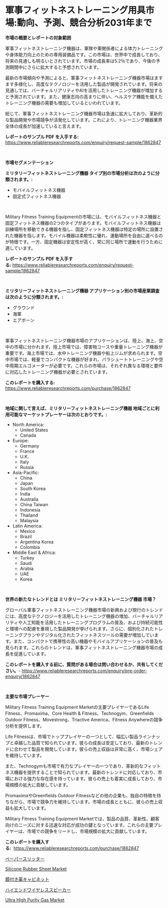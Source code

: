 <p><h1>軍事フィットネストレーニング用具市場:動向、予測、競合分析2031年まで</h1></p><p><strong>市場の概要とレポートの対象範囲</strong></p>
<p><p>軍事フィットネストレーニング機器は、軍隊や軍関係者による体力トレーニングや身体能力向上のための専用装備品です。この市場は、世界中で成長しており、将来の見通しも明るいとされています。市場の成長率は5.2％であり、今後の予測期間中にさらに拡大すると予想されています。</p><p>最新の市場傾向や予測によると、軍事フィットネストレーニング機器市場はますます多様化し、高度なテクノロジーを活用した製品が開発されています。将来の見通しでは、バーチャルリアリティやAIを活用したトレーニング機器が増加すると予測されています。また、健康志向の高まりに伴い、ヘルスケア機能を備えたトレーニング機器の需要も増加しているといわれています。</p><p>総じて、軍事フィットネストレーニング機器市場は急速に拡大しており、革新的な製品開発や市場競争が活発化しています。これにより、トレーニング機器業界全体の成長が加速していると言えます。</p></p>
<p><strong>レポートのサンプル PDF を入手する:</strong> <a href="https://www.reliableresearchreports.com/enquiry/request-sample/1862847">https://www.reliableresearchreports.com/enquiry/request-sample/1862847</a></p>
<p>&nbsp;</p>
<p><strong>市場セグメンテーション</strong></p>
<p><strong>ミリタリーフィットネストレーニング機器 タイプ別の市場分析は次のように分類されます。:</strong></p>
<p><ul><li>モバイルフィットネス機器</li><li>固定式フィットネス機器</li></ul></p>
<p>&nbsp;</p>
<p><p>Military Fitness Training Equipmentの市場には、モバイルフィットネス機器と固定フィットネス機器の2つのタイプがあります。モバイルフィットネス機器は訓練場所を移動できる機器を指し、固定フィットネス機器は特定の場所に設置された機器を指します。モバイル機器は柔軟性に優れ、運動場所を自由に選べるのが特徴です。一方、固定機器は安定性が高く、常に同じ場所で運動を行うために適しています。</p></p>
<p><strong>レポートのサンプル PDF を入手する:</strong>&nbsp;<a href="https://www.reliableresearchreports.com/enquiry/request-sample/1862847">https://www.reliableresearchreports.com/enquiry/request-sample/1862847</a></p>
<p>&nbsp;</p>
<p><strong> ミリタリーフィットネストレーニング機器 アプリケーション別の市場産業調査は次のように分類されます。:</strong></p>
<p><ul><li>グラウンド</li><li>海軍</li><li>エアボーン</li></ul></p>
<p>&nbsp;</p>
<p><p>軍事フィットネストレーニング機器市場のアプリケーションは、陸上、海上、空中の市場に分かれます。陸上市場では、障害物コースや重量トレーニング機器が重要です。海上市場では、水中トレーニング機器や船上ジムが求められます。空中市場では、軽量でコンパクトな機器が好まれ、パラシュートトレーニングや空中周期エルゴメーターが必要です。これらの市場は、それぞれ異なる環境と要件に対応したトレーニング機器が必要とされています。</p></p>
<p><strong>このレポートを購入する:</strong>&nbsp; <a href="https://www.reliableresearchreports.com/purchase/1862847">https://www.reliableresearchreports.com/purchase/1862847</a></p>
<p>&nbsp;</p>
<p><strong>地域に関して言えば、ミリタリーフィットネストレーニング機器 地域ごとに利用可能なマーケットプレーヤーは次のとおりです。:</strong></p>
<p><ul>
    <li>
        North America:
        <ul>
            <li>United States</li>
            <li>Canada</li>
        </ul>
    </li>
    <li>
        Europe:
        <ul>
            <li>Germany</li>
            <li>France</li>
            <li>U.K.</li>
            <li>Italy</li>
            <li>Russia</li>
        </ul>
    </li>
    <li>
        Asia-Pacific:
        <ul>
            <li>China</li>
            <li>Japan</li>
            <li>South Korea</li>
            <li>India</li>
            <li>Australia</li>
            <li>China Taiwan</li>
            <li>Indonesia</li>
            <li>Thailand</li>
            <li>Malaysia</li>
        </ul>
    </li>
    <li>
        Latin America:
        <ul>
            <li>Mexico</li>
            <li>Brazil</li>
            <li>Argentina Korea</li>
            <li>Colombia</li>
        </ul>
    </li>
    <li>
        Middle East & Africa:
        <ul>
            <li>Turkey</li>
            <li>Saudi</li>
            <li>Arabia</li>
            <li>UAE</li>
            <li>Korea</li>
        </ul>
    </li>
    </ul></p>
<p>&nbsp;</p>
<p><strong>世界の新たなトレンドとは ミリタリーフィットネストレーニング機器 市場？</strong></p>
<p><p>グローバル軍事フィットネストレーニング機器市場の新興および現行のトレンドには、高度なテクノロジーを活用したトレーニング機器の増加、バーチャルリアリティや人工知能を活用したトレーニングプログラムの普及、および持続可能性と環境への配慮を重視した製品開発が挙げられます。さらに、個別化されたトレーニングプランやデジタル化されたフィットネスツールの需要が増加しています。また、コンパクトで携帯性の高い機器やモバイルアプリケーションの普及も見られます。これらのトレンドは、軍事フィットネストレーニング機器市場の成長を促進しています。</p></p>
<p><strong>このレポートを購入する前に、質問がある場合は問い合わせるか、共有してください。</strong>- <a href="https://www.reliableresearchreports.com/enquiry/pre-order-enquiry/1862847">https://www.reliableresearchreports.com/enquiry/pre-order-enquiry/1862847</a></p>
<p>&nbsp;</p>
<p><strong>主要な市場プレーヤー</strong></p>
<p><p>Military Fitness Training Equipment Marketの主要プレイヤーであるLife Fitness、Promaxima、Core Health & Fitness、Technogym、Greenfields Outdoor Fitness、Movestrong、Triactive America、Fitness Anywhereの競争分析を提供します。</p><p>Life Fitnessは、市場でトッププレイヤーの一つとして、幅広い製品ラインナップと卓越した品質で知られています。彼らの成長は安定しており、最新のトレンドに合わせて製品を開発しています。彼らの売上収益は非常に高く、市場シェアを維持しています。</p><p>また、Technogymも市場で有力なプレイヤーの一つであり、革新的なフィットネス機器を提供することで知られています。最新のトレンドに対応しており、市場における強力な存在感を持っています。彼らの売上も着実に成長しており、市場規模の拡大に貢献しています。</p><p>PromaximaやGreenfields Outdoor Fitnessなどの他の企業も、独自の特徴を持ちながら、市場で競争力を維持しています。市場の成長とともに、彼らの売上収益も拡大しています。</p><p>Military Fitness Training Equipment Marketでは、製品の品質、革新性、顧客向けのニーズに対する迅速な対応が成功の鍵となっています。これらの主要プレイヤーは、市場での競争をリードし、市場規模の拡大に貢献しています。</p></p>
<p><strong>このレポートを購入する:</strong>&nbsp;&nbsp;<a href="https://www.reliableresearchreports.com/purchase/1862847">https://www.reliableresearchreports.com/purchase/1862847</a></p>
<p><p><a href="https://github.com/zekaoe592392/Market-Research-Report-List-1/blob/main/1726874192113.md">ペーパースリッター</a></p><p><a href="https://github.com/bmorecock/Market-Research-Report-List-2/blob/main/silicone-rubber-sheet-market.md">Silicone Rubber Sheet Market</a></p><p><a href="https://medium.com/@byroalenzuela76845/%E8%96%AC%E7%AE%B1%E4%BB%98%E3%81%8D%E3%81%AE%E9%8F%A1%E5%B8%82%E5%A0%B4-%E7%A8%AE%E9%A1%9E-%E7%94%A8%E9%80%94-%E5%9C%B0%E7%90%86%E5%88%A5%E3%81%AE%E5%8C%85%E6%8B%AC%E7%9A%84%E3%81%AA%E8%A9%95%E4%BE%A1-28a25800d45f">鏡付き薬キャビネット</a></p><p><a href="https://medium.com/@briaabshire64/%E3%83%8F%E3%82%A4%E3%82%A8%E3%83%B3%E3%83%89%E3%81%AE%E3%83%AF%E3%82%A4%E3%83%A4%E3%83%AC%E3%82%B9%E3%82%B9%E3%83%94%E3%83%BC%E3%82%AB%E3%83%BC%E5%B8%82%E5%A0%B4%E3%81%AE%E8%A6%8F%E6%A8%A1-cagr-%E3%83%88%E3%83%AC%E3%83%B3%E3%83%892024%E5%B9%B4%E3%81%8B%E3%82%892030%E5%B9%B4%E3%81%BE%E3%81%A7-9eb63e803b8e">ハイエンドワイヤレススピーカー</a></p><p><a href="https://github.com/Krish2023na/Market-Research-Report-List-3/blob/main/ultra-high-purity-gas-market.md">Ultra High Purity Gas Market</a></p></p>
